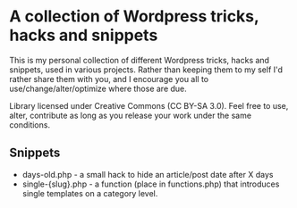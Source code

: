 # A collection of Wordpress tricks, hacks and snippets
This is my personal collection of different Wordpress tricks, hacks and snippets, used in various projects. Rather than keeping them to my self I'd rather share them with you, and I encourage you all to use/change/alter/optimize where those are due.

Library licensed under Creative Commons (CC BY-SA 3.0). Feel free to use, alter, contribute as long as you release your work under the same conditions.

## Snippets

- days-old.php - a small hack to hide an article/post date after X days
- single-{slug}.php - a function (place in functions.php) that introduces single templates on a category level.

